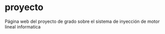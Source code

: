 # proyecto
Página web del proyecto de grado sobre el sistema de inyección de motor lineal informatica
